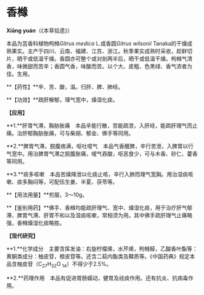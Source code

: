 # 香橼

**Xiāng yuán**（《本草拾遗》）

本品为芸香科植物枸橼*Gitrus medica* L.或香圆*Gitrus wilsonii* Tanaka的干燥成熟果实。主产于四川、云南、福建、江苏、浙江。秋季果实成熟时采收，趁鲜切片，晒干或低温干燥。香圆亦可整个或对剖两半后，晒干或低温干燥。枸橼气清香，味微甜而苦辛；香圆气香，味酸而苦。以个大、皮粗、色黑绿、香气浓者为佳。生用。

**【药性】**辛、苦、酸，温。归肝、脾、肺经。

**【功效】**疏肝解郁，理气宽中，燥湿化痰。

**【应用】**

**1.**肝胃气滞，胸胁胀痛　本品辛能行散，苦能疏泄，入肝经，能疏肝理气而止痛。治肝郁胸胁胀痛，可与柴胡、郁金、佛手等同用。

**2.**脾胃气滞，脘腹痞满，呕吐噫气　本品气香醒脾，辛行苦泄，入脾胃以行气宽中。用治脾胃气滞之脘腹胀痛，嗳气吞酸，呕恶食少，可与木香、砂仁、藿香等同用。

**3.**痰多咳嗽　本品苦燥降泄以化痰止咳，辛行入肺而理气宽胸。用治湿痰咳嗽、痰多胸闷等，可配伍生姜、半夏、茯苓等。

**【用法用量】**煎服，3～10g。

**【鉴别用药】**佛手、香橼均能疏肝理气、宽中、燥湿化痰，用于治疗肝气郁滞、脾胃气滞、肝胃不和以及湿痰咳嗽，常相须为用。其中佛手疏肝理气止痛略强，香橼燥湿化痰略胜。

**【现代研究】**

**1.**化学成分　主要含挥发油：右旋柠檬烯，水芹烯，枸橼醛，乙酸香叶酯等：黄酮类成分：柚皮苷，橙皮苷等。还含二萜内酯类及鞣质等。《中国药典》规定本品含柚皮苷（C<sub>27</sub>H<sub>32</sub>O<sub> 14</sub>）不得少于2.5%。

**2.**药理作用　本品有促进胃肠蠕动，健胃及祛痰作用。还有抗炎、抗病毒作用。